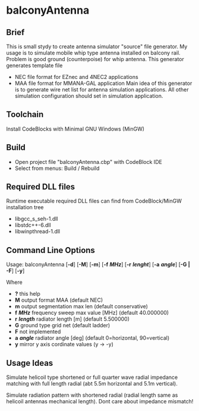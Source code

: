 # balconyAntenna

 Brief
 -----
 This is small stydy to create antenna simulator "source" file generator.
 My usage is to simulate mobile whip type antenna installed on balcony rail.
 Problem is good ground (counterpoise) for whip antenna.
 This generator generates template file
 - NEC file format for EZnec and 4NEC2 applications
 - MAA file format for MMANA-GAL application
 Main idea of this generator is to generate wire net list for antenna simulation
 applications. All other simulation configuration should set in simulation application.

 Toolchain
 ---------
 Install CodeBlocks with Minimal GNU Windows (MinGW)

 Build
 -----
 - Open project file "balconyAntenna.cbp" with CodeBlock IDE
 - Select from menus: Build / Rebuild

 Required DLL files
 ------------------
 Runtime executable required DLL files can find from CodeBlock/MinGW installation tree
 - libgcc_s_seh-1.dll
 - libstdc++-6.dll
 - libwinpthread-1.dll

 Command Line Options
 --------------------

 Usage:  balconyAntenna  [**-d**] [**-M**] [**-m**] [**-f** ***MHz***] [**-r** ***lenght***] [**-a** ***angle***] [**-G | -F**] [**-y**]

 Where

 - **?**                 this help
 - **M**                 output format MAA (default NEC)
 - **m**                 output segmentation max len (default conservative)
 - **f** ***MHz***       frequency sweep max value [MHz] (default 40.000000)
 - **r** ***length***    radiator length [m] (default 5.500000)
 - **G**                 ground type grid net (default ladder)
 - **F**                 not implemented
 - **a** ***angle***     radiator angle [deg] (default 0=horizontal, 90=vertical)
 - **y**                 mirror y axis cordinate values (y -> -y)

 Usage Ideas
 -----------
 Simulate helicoil type shortened or full quarter wave radial impedance matching
 with full length radial (abt 5.5m horizontal and 5.1m vertical).

 Simulate radiation pattern with shortened radial (radial length same as helicoil
 antennas mechanical length). Dont care about impedance mismatch!
